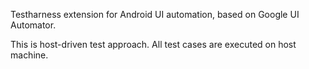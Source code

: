 Testharness extension for Android UI automation, based on Google UI Automator.  
  
This is host-driven test approach. All test cases are executed on host machine. 
